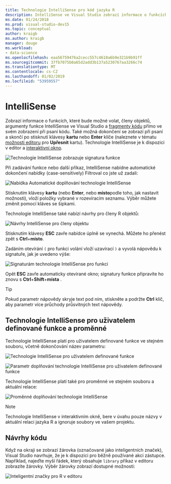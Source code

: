 ```yaml
---
title: Technologie IntelliSense pro kód jazyka R
description: IntelliSense ve Visual Studio zobrazí informace o funkcích, členové objektu, fragmenty kódu a dokončování při psaní kódu jazyka R.
ms.date: 01/24/2018
ms.prod: visual-studio-dev15
ms.topic: conceptual
author: kraigb
ms.author: kraigb
manager: douge
ms.workload:
- data-science
ms.openlocfilehash: eaa56759476a2cecc557c4610a6b9e321b9b91ff
ms.sourcegitcommit: 37fb7075b0a65d2add3b137a5230767aa3266c74
ms.translationtype: MT
ms.contentlocale: cs-CZ
ms.lasthandoff: 01/02/2019
ms.locfileid: "53959557"
---
```

# <a name="intellisense"></a>IntelliSense

Zobrazí informace o funkcích, které bude možné volat, členy objektů, argumenty funkce IntelliSense ve Visual Studio a [fragmenty kódu](code-snippets-for-r.md) přímo ve svém zobrazení při psaní kódu. Také možná dokončení se zobrazí při psaní a skončí po stisknutí klávesy **kartu** nebo **Enter** klíče (naleznete v tématu [možnosti editoru](editing-r-code-in-visual-studio.md#editor-options) pro **Upřesnit** kartu). Technologie IntelliSense je k dispozici v editor a [interaktivní okno](interactive-repl-for-r-in-visual-studio.md).

![Technologie IntelliSense zobrazuje signatura funkce](media/intellisense-function-signature.png)

Při zadávání funkce nebo další příkaz, IntelliSense nabídne automatické dokončení nabídky (case-sensitively) Filtroval co jste už zadali:

![Nabídka Automatické doplňování technologie IntelliSense](media/intellisense-auto-complete-menu.png)

Stisknutím klávesy **kartu** (nebo **Enter**, nebo **místo**podle toho, jak nastavit možnosti), vloží položky vybrané v rozevíracím seznamu. Výběr můžete změnit pomocí kláves se šipkami.

Technologie IntelliSense také nabízí návrhy pro členy R objektů:

![Návrhy IntelliSense pro členy objektu](media/intellisense-auto-complete-r-objects.png)

Stisknutím klávesy **ESC** zavře nabídce úplně se vynechá. Můžete ho přenést zpět s **Ctrl**+**místo**.

Zadáním otevírání `(` pro funkci volání vloží uzavírací `)` a vyvolá nápovědu k signatuře, jak je uvedeno výše:

![Signaturám technologie IntelliSense pro funkci](media/intellisense-function-signature.png)

Opět **ESC** zavře automaticky otevírané okno; signatury funkce připravíte ho znovu s **Ctrl**+**Shift**+**místa** .

> [!Tip]
> Pokud parametr nápovědy skryje text pod ním, stiskněte a podržte **Ctrl** klíč, aby parametr více průchody průsvitných text nápovědy.

## <a name="intellisense-for-user-defined-functions-and-variables"></a>Technologie IntelliSense pro uživatelem definované funkce a proměnné

Technologie IntelliSense platí pro uživatelem definované funkce ve stejném souboru, včetně dokončování název parametru:

![Technologie IntelliSense pro uživatelem definované funkce](media/intellisense-same-file-functions.png)

![Parametr doplňování technologie IntelliSense pro uživatelem definované funkce](media/intellisense-parameter-completion.png)

Technologie IntelliSense platí také pro proměnné ve stejném souboru a aktuální relace:

![Proměnné doplňování technologie IntelliSense](media/intellisense-variable-completion.png)

> [!Note]
> Technologie IntelliSense v interaktivním okně, bere v úvahu pouze názvy v aktuální relaci jazyka R a ignoruje soubory ve vašem projektu.

## <a name="code-suggestions"></a>Návrhy kódu

Když na okraji se zobrazí žárovka (označované jako inteligentních značek), Visual Studio navrhuje, že je k dispozici pro běžně používané akci zástupce. Například, najeďte myší řádek, který obsahuje `library` příkaz v editoru zobrazíte žárovky. Výběr žárovky zobrazí dostupné možnosti:

![Inteligentní značky pro R v editoru](media/intellisense-smart-tags.png)
